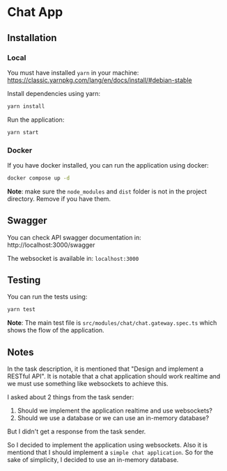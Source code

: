 # Chat App

## Installation

### Local
You must have installed `yarn` in your machine: https://classic.yarnpkg.com/lang/en/docs/install/#debian-stable


Install dependencies using yarn:

```bash
yarn install
```

Run the application:
```bash
yarn start
```

### Docker

If you have docker installed, you can run the application using docker:

```bash
docker compose up -d
```

**Note**: make sure the `node_modules` and `dist` folder is not 
in the project directory. Remove if you have them.

## Swagger
You can check API swagger documentation in: http://localhost:3000/swagger

The websocket is available in: `localhost:3000`

## Testing

You can run the tests using:

```bash
yarn test
```

**Note**: The main test file is `src/modules/chat/chat.gateway.spec.ts` which shows the flow of the application.

## Notes

In the task description, it is mentioned that "Design and implement a RESTful API". It is notable that a chat application should work realtime
and we must use something like websockets to achieve this.

I asked about 2 things from the task sender:

1. Should we implement the application realtime and use websockets?
2. Should we use a database or we can use an in-memory database?

But I didn't get a response from the task sender.

So I decided to implement the application using websockets. Also it is mentiond that I should implement a `simple chat application`. So for the 
sake of simplicity, I decided to use an in-memory database.

